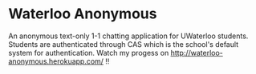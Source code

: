 # Waterloo Anonymous

An anonymous text-only 1-1 chatting application for UWaterloo students. Students are authenticated through CAS which is the school's default system for authentication.
Watch my progess on http://waterloo-anonymous.herokuapp.com/ !!
